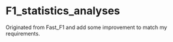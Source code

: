 # F1_statistics_analyses
Originated from Fast_F1 and add some improvement to match my requirements.
